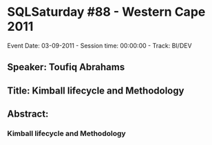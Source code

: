 # SQLSaturday #88 - Western Cape 2011
Event Date: 03-09-2011 - Session time: 00:00:00 - Track: BI/DEV
## Speaker: Toufiq Abrahams
## Title: Kimball lifecycle and Methodology
## Abstract:
### Kimball lifecycle and Methodology
